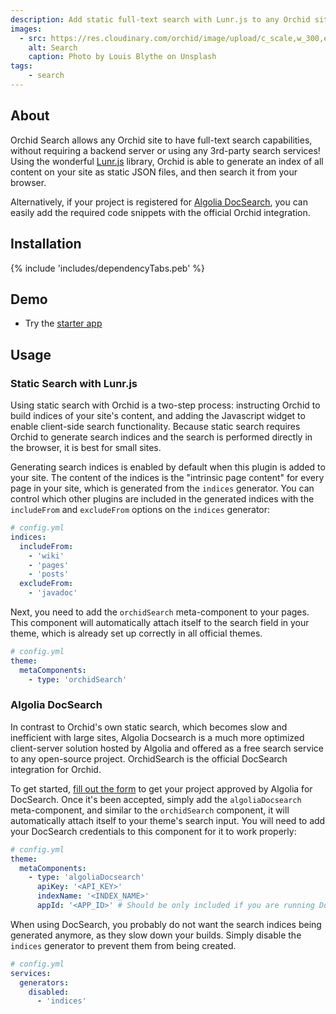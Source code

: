 ```yaml
---
description: Add static full-text search with Lunr.js to any Orchid site
images:
  - src: https://res.cloudinary.com/orchid/image/upload/c_scale,w_300,e_blur:150/v1524973700/plugins/search.jpg
    alt: Search
    caption: Photo by Louis Blythe on Unsplash
tags:
    - search
---
```


## About

Orchid Search allows any Orchid site to have full-text search capabilities, without requiring a backend server or using
any 3rd-party search services! Using the wonderful [Lunr.js](https://lunrjs.com/) library, Orchid is able to generate an 
index of all content on your site as static JSON files, and then search it from your browser.

Alternatively, if your project is registered for [Algolia DocSearch](https://community.algolia.com/docsearch/), you can
easily add the required code snippets with the official Orchid integration.

## Installation

{% include 'includes/dependencyTabs.peb' %}

## Demo

- Try the [starter app](https://github.com/orchidhq/OrchidStarter)

## Usage

### Static Search with Lunr.js

Using static search with Orchid is a two-step process: instructing Orchid to build indices of your site's content, and 
adding the Javascript widget to enable client-side search functionality. Because static search requires Orchid to 
generate search indices and the search is performed directly in the browser, it is best for small sites.

Generating search indices is enabled by default when this plugin is added to your site. The content of the indices is 
the "intrinsic page content" for every page in your site, which is generated from the `indices` generator. You can 
control which other plugins are included in the generated indices with the `includeFrom` and `excludeFrom` options on 
the `indices` generator:

```yaml
# config.yml
indices:
  includeFrom:
    - 'wiki'
    - 'pages'
    - 'posts'
  excludeFrom:
    - 'javadoc'
```

Next, you need to add the `orchidSearch` meta-component to your pages. This component will automatically attach itself 
to the search field in your theme, which is already set up correctly in all official themes. 

```yaml
# config.yml
theme:
  metaComponents:
    - type: 'orchidSearch'
```

### Algolia DocSearch

In contrast to Orchid's own static search, which becomes slow and inefficient with large sites, Algolia Docsearch is a
much more optimized client-server solution hosted by Algolia and offered as a free search service to any open-source 
project. OrchidSearch is the official DocSearch integration for Orchid.

To get started, [fill out the form](https://community.algolia.com/docsearch/#join-docsearch-program) to get your project
approved by Algolia for DocSearch. Once it's been accepted, simply add the `algoliaDocsearch` meta-component, and 
similar to the `orchidSearch` component, it will automatically attach itself to your theme's search input. You will need 
to add your DocSearch credentials to this component for it to work properly:

```yaml
# config.yml
theme:
  metaComponents:
    - type: 'algoliaDocsearch'
      apiKey: '<API_KEY>'
      indexName: '<INDEX_NAME>'
      appId: '<APP_ID>' # Should be only included if you are running DocSearch on your own.
```

When using DocSearch, you probably do not want the search indices being generated anymore, as they slow down your 
builds. Simply disable the `indices` generator to prevent them from being created. 

```yaml
# config.yml
services:
  generators:
    disabled:
      - 'indices'
```
